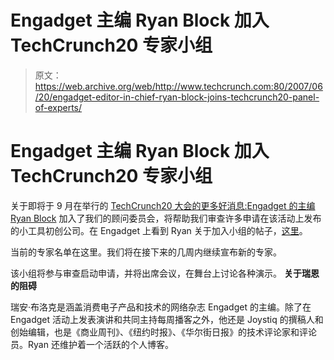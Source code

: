 # Engadget 主编 Ryan Block 加入 TechCrunch20 专家小组

> 原文：<https://web.archive.org/web/http://www.techcrunch.com:80/2007/06/20/engadget-editor-in-chief-ryan-block-joins-techcrunch20-panel-of-experts/>

# Engadget 主编 Ryan Block 加入 TechCrunch20 专家小组

 [](https://web.archive.org/web/20220813220652/http://www.techcrunch20.com/) 关于即将于 9 月在举行的 [TechCrunch20 大会的更多好消息:](https://web.archive.org/web/20220813220652/http://www.techcrunch20.com/)[Engadget 的主编 Ryan Block](https://web.archive.org/web/20220813220652/http://www.ryanblock.com/2007/06/joining-techcrunch20s-panel-of-experts/) 加入了我们的顾问委员会，将帮助我们审查许多申请在该活动上发布的小工具初创公司。在 Engadget 上看到 Ryan 关于加入小组的帖子，[这里](https://web.archive.org/web/20220813220652/http://www.engadget.com/2007/06/20/hardware-companies-debuting-something-this-fall-read-this/)。

当前的专家名单在这里。我们将在接下来的几周内继续宣布新的专家。

该小组将参与审查启动申请，并将出席会议，在舞台上讨论各种演示。
 **关于瑞恩的阻碍**

瑞安·布洛克是涵盖消费电子产品和技术的网络杂志 Engadget 的主编。除了在 Engadget 活动上发表演讲和共同主持每周播客之外，他还是 Joystiq 的撰稿人和创始编辑，也是《商业周刊》、《纽约时报》、《华尔街日报》的技术评论家和评论员。Ryan 还维护着一个活跃的个人博客。